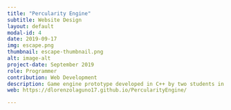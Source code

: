```yaml
---
title: "Percularity Engine"
subtitle: Website Design
layout: default
modal-id: 4
date: 2019-09-17
img: escape.png
thumbnail: escape-thumbnail.png
alt: image-alt
project-date: September 2019
role: Programmer
contribution: Web Development
description: Game engine prototype developed in C++ by two students in third course.
web: https://dlorenzolaguno17.github.io/PercularityEngine/

---
```

